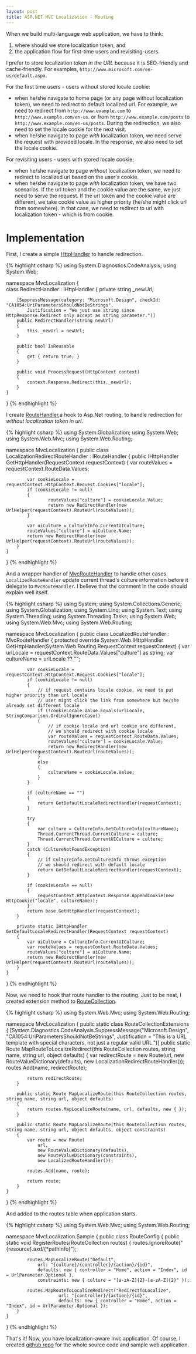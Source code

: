 ```yaml
---
layout: post
title: ASP.NET MVC Localization - Routing
---
```


When we build multi-language web application, we have to think:

  1. where should we store localization token, and
  2. the application flow for first-time users and revisiting-users.

I prefer to store localization token _in the URL_ because it is SEO-friendly and cache-friendly. For examples, `http://www.microsoft.com/en-us/default.aspx`.

For the first time users - users without stored locale cookie:

  - when he/she navigate to home page (or any page without localization token), we need to redirect to default localized url. For example, we need to redirect from `http://www.example.com` to `http://www.example.com/en-us`. or from `http://www.example.com/posts` to `http://www.example.com/en-us/posts`. During the redirection, we also need to set the locale cookie for the next visit.
  - when he/she navigate to page _with_ localization token, we need serve the request with provided locale. In the response, we also need to set the locale cookie.

For revisiting users - users with stored locale cookie;

  - when he/she navigate to page _without_ localization token, we need to redirect to localized url based on the user's cookie.
  - when he/she navigate to page _with_ localization token, we have two scenarios. If the url token and the cookie value are the same, we just need to serve the request. If the url token and the cookie value are different, we take cookie value as higher priority (he/she might click url from somewhere). In that case, we need to redirect to url with localization token - which is from cookie.

# Implementation

First, I create a simple [HttpHandler][] to handle redirection.

{% highlight csharp %}
using System.Diagnostics.CodeAnalysis;
using System.Web;

namespace MvcLocalization
{    
    class RedirectHandler : IHttpHandler
    {
        private string _newUrl;

        [SuppressMessage(category: "Microsoft.Design", checkId: "CA1054:UriParametersShouldNotBeStrings",
            Justification = "We just use string since HttpResponse.Redirect only accept as string parameter.")]
        public RedirectHandler(string newUrl)
        {
            this._newUrl = newUrl;
        }

        public bool IsReusable
        {
            get { return true; }
        }

        public void ProcessRequest(HttpContext context)
        {
            context.Response.Redirect(this._newUrl);
        }
    }
}
{% endhighlight %}

I create [RouteHandler][],a hook to Asp.Net routing, to handle redirection for _without localization token in url_.

{% highlight csharp %}
using System.Globalization;
using System.Web;
using System.Web.Mvc;
using System.Web.Routing;

namespace MvcLocalization
{
    public class LocalizationRedirectRouteHandler : IRouteHandler
    {
        public IHttpHandler GetHttpHandler(RequestContext requestContext)
        {
            var routeValues = requestContext.RouteData.Values;

            var cookieLocale = requestContext.HttpContext.Request.Cookies["locale"];
            if (cookieLocale != null)
            {
                    routeValues["culture"] = cookieLocale.Value;
                    return new RedirectHandler(new UrlHelper(requestContext).RouteUrl(routeValues));
            }

            var uiCulture = CultureInfo.CurrentUICulture;
            routeValues["culture"] = uiCulture.Name;
            return new RedirectHandler(new UrlHelper(requestContext).RouteUrl(routeValues));
        }
    }
}
{% endhighlight %}

And a wrapper handler of [MvcRouteHandler][] to handle other cases. `LocalizedRouteHandler` update current thread's culture information before it delegate to `MvcRouteHandler`. I believe that the comment in the code should explain well itself.

{% highlight csharp %}
using System;
using System.Collections.Generic;
using System.Globalization;
using System.Linq;
using System.Text;
using System.Threading;
using System.Threading.Tasks;
using System.Web;
using System.Web.Mvc;
using System.Web.Routing;

namespace MvcLocalization
{
    public class LocalizedRouteHandler : MvcRouteHandler
    {
        protected override System.Web.IHttpHandler GetHttpHandler(System.Web.Routing.RequestContext requestContext)
        {
            var urlLocale = requestContext.RouteData.Values["culture"] as string;
            var cultureName = urlLocale ?? "";

            var cookieLocale = requestContext.HttpContext.Request.Cookies["locale"];
            if (cookieLocale != null)
            {
                // if request contains locale cookie, we need to put higher priority than url locale
                // user might click the link from somewhere but he/she already set different locale
                if (!cookieLocale.Value.Equals(urlLocale, StringComparison.OrdinalIgnoreCase))
                {
                    // if cookie locale and url cookie are different,
                    // we should redirect with cookie locale
                    var routeValues = requestContext.RouteData.Values;
                    routeValues["culture"] = cookieLocale.Value;
                    return new RedirectHandler(new UrlHelper(requestContext).RouteUrl(routeValues));
                }
                else
                {
                    cultureName = cookieLocale.Value;
                }
            }

            if (cultureName == "")
            {
                return GetDefaultLocaleRedirectHandler(requestContext);
            }

            try
            {
                var culture = CultureInfo.GetCultureInfo(cultureName);
                Thread.CurrentThread.CurrentCulture = culture;
                Thread.CurrentThread.CurrentUICulture = culture;
            }
            catch (CultureNotFoundException)
            {
                // if CultureInfo.GetCultureInfo throws exception
                // we should redirect with default locale
                return GetDefaultLocaleRedirectHandler(requestContext);
            }

            if (cookieLocale == null)
            {
                requestContext.HttpContext.Response.AppendCookie(new HttpCookie("locale", cultureName));
            }
            return base.GetHttpHandler(requestContext);
        }

        private static IHttpHandler GetDefaultLocaleRedirectHandler(RequestContext requestContext)
        {
            var uiCulture = CultureInfo.CurrentUICulture;
            var routeValues = requestContext.RouteData.Values;
            routeValues["culture"] = uiCulture.Name;
            return new RedirectHandler(new UrlHelper(requestContext).RouteUrl(routeValues));
        }
    }
}
{% endhighlight %}

Now, we need to hook that route handler to the routing. Just to be neat, I created extension method to [RouteCollection][].

{% highlight csharp %}
using System.Web.Mvc;
using System.Web.Routing;

namespace MvcLocalization
{
    public static class RouteCollectionExtensions
    {
        [System.Diagnostics.CodeAnalysis.SuppressMessage("Microsoft.Design", "CA1054:UriParametersShouldNotBeStrings",
            Justification = "This is a URL template with special characters, not just a regular valid URL.")]
        public static Route MapRouteToLocalizeRedirect(this RouteCollection routes, string name, string url, object defaults)
        {
            var redirectRoute = new Route(url, new RouteValueDictionary(defaults), new LocalizationRedirectRouteHandler());
            routes.Add(name, redirectRoute);

            return redirectRoute;
        }

        public static Route MapLocalizeRoute(this RouteCollection routes, string name, string url, object defaults)
        {
            return routes.MapLocalizeRoute(name, url, defaults, new { });
        }

        public static Route MapLocalizeRoute(this RouteCollection routes, string name, string url, object defaults, object constraints)
        {            
            var route = new Route(
                url,
                new RouteValueDictionary(defaults),
                new RouteValueDictionary(constraints),
                new LocalizedRouteHandler());

            routes.Add(name, route);

            return route;
        }
    }
}
{% endhighlight %}

And added to the routes table when application starts.

{% highlight csharp %}
using System.Web.Mvc;
using System.Web.Routing;

namespace MvcLocalization.Sample
{
    public class RouteConfig
    {
        public static void RegisterRoutes(RouteCollection routes)
        {
            routes.IgnoreRoute("{resource}.axd/{*pathInfo}");

            routes.MapLocalizeRoute("Default",
                url: "{culture}/{controller}/{action}/{id}",
                defaults: new { controller = "Home", action = "Index", id = UrlParameter.Optional },
                constraints: new { culture = "[a-zA-Z]{2}-[a-zA-Z]{2}" });

            routes.MapRouteToLocalizeRedirect("RedirectToLocalize",
                        url: "{controller}/{action}/{id}",
                        defaults: new { controller = "Home", action = "Index", id = UrlParameter.Optional });
        }
    }
}
{% endhighlight %}

That's it! Now, you have localization-aware mvc application. Of course, I created [github repo](https://github.com/jittuu/MvcLocalization) for the whole source code and sample web application.

[HttpHandler]: http://msdn.microsoft.com/en-us/library/bb398986(v=vs.100).aspx#Background
[MvcRouteHandler]: http://msdn.microsoft.com/en-us/library/system.web.mvc.mvcroutehandler(v=vs.118).aspx
[RouteHandler]: http://msdn.microsoft.com/en-us/library/cc668201.aspx
[RouteCollection]: http://msdn.microsoft.com/en-us/library/system.web.routing.routecollection(v=vs.110).aspx
